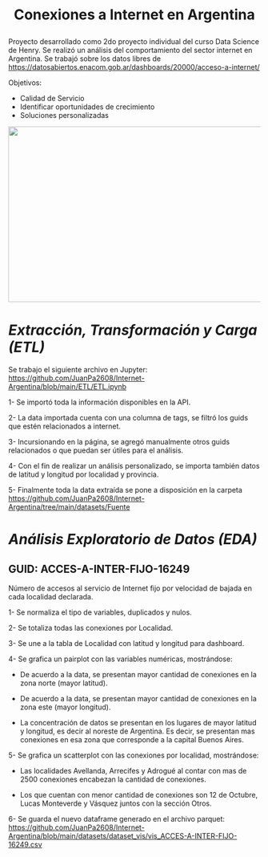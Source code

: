 #  <p align="center"> Conexiones a Internet en Argentina </p>
Proyecto desarrollado como 2do proyecto individual del curso Data Science de Henry. Se realizó un análisis del comportamiento del sector internet en Argentina. Se trabajó sobre los datos libres de https://datosabiertos.enacom.gob.ar/dashboards/20000/acceso-a-internet/ 

Objetivos:
- Calidad de Servicio
- Identificar oportunidades de crecimiento
- Soluciones personalizadas

<p align="center"> <img width="600" height="350" src = "https://tn.com.ar/resizer/eNimDERtuXj0kwzOz9ZA1HYKKas=/767x0/smart/filters:format(webp)/cloudfront-us-east-1.images.arcpublishing.com/artear/D3TWUMYFS5A3RJEEEQVTHCIFFU.png"> </p>

#  <em> Extracción, Transformación y Carga (ETL) </em>

Se trabajo el siguiente archivo en Jupyter: https://github.com/JuanPa2608/Internet-Argentina/blob/main/ETL/ETL.ipynb

1- Se importó toda la información disponibles en la API.

2- La data importada cuenta con una columna de tags, se filtró los guids que estén relacionados a internet.

3- Incursionando en la página, se agregó manualmente otros guids relacionados o que puedan ser útiles para el análisis.

4- Con el fin de realizar un análisis personalizado, se importa también datos de latitud y longitud por localidad y provincia.

5- Finalmente toda la data extraída se pone a disposición en la carpeta https://github.com/JuanPa2608/Internet-Argentina/tree/main/datasets/Fuente 

#  <em> Análisis Exploratorio de Datos (EDA) </em>
## GUID: ACCES-A-INTER-FIJO-16249
Número de accesos al servicio de Internet fijo por velocidad de bajada en cada localidad declarada.

1- Se normaliza el tipo de variables, duplicados y nulos.

2- Se totaliza todas las conexiones por Localidad.

3- Se une a la tabla de Localidad con latitud y longitud para dashboard.

4- Se grafica un pairplot con las variables numéricas, mostrándose:

- De acuerdo a la data, se presentan mayor cantidad de conexiones en la zona norte (mayor latitud).

- De acuerdo a la data, se presentan mayor cantidad de conexiones en la zona este (mayor longitud).

- La concentración de datos se presentan en los lugares de mayor latitud y longitud, es decir al noreste de Argentina. Es decir, se presentan mas conexiones en esa zona que corresponde a la capital Buenos Aires.

5- Se grafica un scatterplot con las conexiones por localidad, mostrándose:

- Las localidades Avellanda, Arrecifes y Adrogué al contar con mas de 2500 conexiones encabezan la cantidad de conexiones.

- Los que cuentan con menor cantidad de conexiones son 12 de Octubre, Lucas Monteverde y Vásquez juntos con la sección Otros.

6- Se guarda el nuevo dataframe generado en el archivo parquet: https://github.com/JuanPa2608/Internet-Argentina/blob/main/datasets/dataset_vis/vis_ACCES-A-INTER-FIJO-16249.csv
